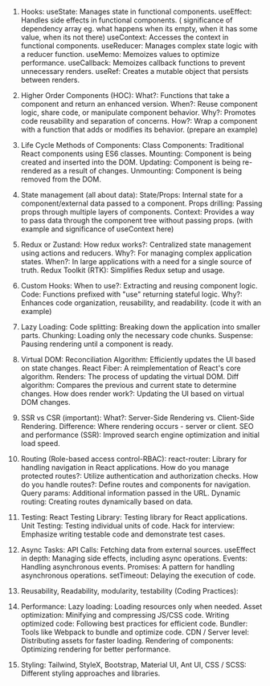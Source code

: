 
1) Hooks:
    useState: Manages state in functional components.
    useEffect: Handles side effects in functional components. ( significance of dependency array eg. what happens when its empty, when it has some value, when its not there)
    useContext: Accesses the context in functional components.
    useReducer: Manages complex state logic with a reducer function.
    useMemo: Memoizes values to optimize performance.
    useCallback: Memoizes callback functions to prevent unnecessary renders.
    useRef: Creates a mutable object that persists between renders.

2) Higher Order Components (HOC):
    What?: Functions that take a component and return an enhanced version.
    When?: Reuse component logic, share code, or manipulate component behavior.
    Why?: Promotes code reusability and separation of concerns.
    How?: Wrap a component with a function that adds or modifies its behavior.
    (prepare an example)

3) Life Cycle Methods of Components:
    Class Components: Traditional React components using ES6 classes.
    Mounting: Component is being created and inserted into the DOM.
    Updating: Component is being re-rendered as a result of changes.
    Unmounting: Component is being removed from the DOM.

4) State management (all about data):
    State/Props: Internal state for a component/external data passed to a component.
    Props drilling: Passing props through multiple layers of components.
    Context: Provides a way to pass data through the component tree without passing props.
    (with example and significance of useContext here)

5) Redux or Zustand:
    How redux works?: Centralized state management using actions and reducers.
    Why?: For managing complex application states.
    When?: In large applications with a need for a single source of truth.
    Redux Toolkit (RTK): Simplifies Redux setup and usage.

6) Custom Hooks:
    When to use?: Extracting and reusing component logic.
    Code: Functions prefixed with "use" returning stateful logic.
    Why?: Enhances code organization, reusability, and readability.
    (code it with an example)

7) Lazy Loading:
    Code splitting: Breaking down the application into smaller parts.
    Chunking: Loading only the necessary code chunks.
    Suspense: Pausing rendering until a component is ready.

8) Virtual DOM:
    Reconciliation Algorithm: Efficiently updates the UI based on state changes.
    React Fiber: A reimplementation of React's core algorithm.
    Renders: The process of updating the virtual DOM.
    Diff algorithm: Compares the previous and current state to determine changes.
    How does render work?: Updating the UI based on virtual DOM changes.

9) SSR vs CSR (important):
    What?: Server-Side Rendering vs. Client-Side Rendering.
    Difference: Where rendering occurs - server or client.
    SEO and performance (SSR): Improved search engine optimization and initial load speed.

10) Routing (Role-based access control-RBAC):
    react-router: Library for handling navigation in React applications.
    How do you manage protected routes?: Utilize authentication and authorization checks.
    How do you handle routes?: Define routes and components for navigation.
    Query params: Additional information passed in the URL.
    Dynamic routing: Creating routes dynamically based on data.

11) Testing:
    React Testing Library: Testing library for React applications.
    Unit Testing: Testing individual units of code.
    Hack for interview: Emphasize writing testable code and demonstrate test cases.

12) Async Tasks:
    API Calls: Fetching data from external sources.
    useEffect in depth: Managing side effects, including async operations.
    Events: Handling asynchronous events.
    Promises: A pattern for handling asynchronous operations.
    setTimeout: Delaying the execution of code.

13) Reusability, Readability, modularity, testability (Coding Practices):

14) Performance:
    Lazy loading: Loading resources only when needed.
    Asset optimization: Minifying and compressing JS/CSS code.
    Writing optimized code: Following best practices for efficient code.
    Bundler: Tools like Webpack to bundle and optimize code.
    CDN / Server level: Distributing assets for faster loading.
    Rendering of components: Optimizing rendering for better performance.

15) Styling:
    Tailwind, StyleX, Bootstrap, Material UI, Ant UI, CSS / SCSS: Different styling approaches and libraries.

